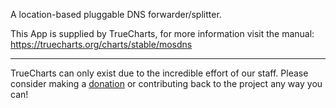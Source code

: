 A location-based pluggable DNS forwarder/splitter.

This App is supplied by TrueCharts, for more information visit the manual: https://truecharts.org/charts/stable/mosdns

---

TrueCharts can only exist due to the incredible effort of our staff.
Please consider making a [donation](https://truecharts.org/docs/about/sponsor) or contributing back to the project any way you can!
